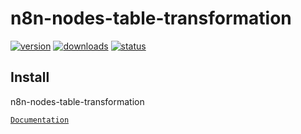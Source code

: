 # n8n-nodes-table-transformation

[![version](https://img.shields.io/npm/v/n8n-nodes-table-transformation.svg)](https://www.npmjs.org/package/n8n-nodes-table-transformation)
[![downloads](https://img.shields.io/npm/dt/n8n-nodes-table-transformation.svg)](https://www.npmjs.org/package/n8n-nodes-table-transformation)
[![status](https://github.com/lublak/n8n-nodes-table-transformation/actions/workflows/node.js.yml/badge.svg)](https://github.com/lublak/n8n-nodes-table-transformation/actions/workflows/node.js.yml)

## Install

n8n-nodes-table-transformation

[`Documentation`](https://docs.n8n.io/integrations/community-nodes/installation/)
